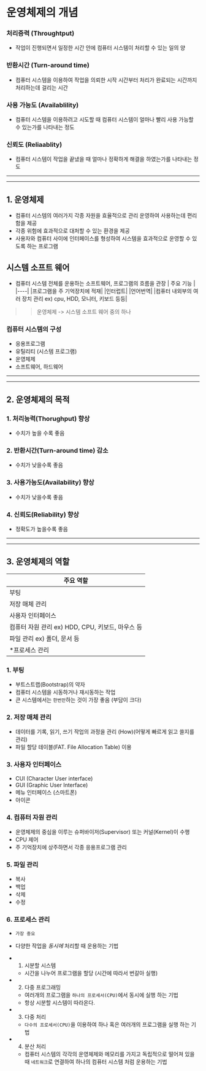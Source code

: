 # 운영체제의 개념

### 처리증력 (Throughtput)

- 작업이 진행되면서 일정한 시간 안에 컴퓨터 시스템이 처리할 수 있는 일의 양

### 반환시간 (Turn-around time)

- 컴퓨터 시스템을 이용하여 작업을 의뢰한 시작 시간부터 처리가 완료되는 시간까지 처리하는데 걸리는 시간

### 사용 가능도 (Availablility)

- 컴퓨터 시스템을 이용하려고 시도할 때 컴퓨터 시스템이 얼마나 빨리 사용 가능할 수 있는가를 나타내는 정도

### 신뢰도 (Reliaablity)

- 컴퓨터 시스템이 작업을 끝냈을 때 얼마나 정확하게 해결을 하였는가를 나타내는 정도

---

---

## 1. 운영체제

- 컴퓨터 시스템의 여러가지 각종 자원을 효율적으로 관리 운영하여 사용하는데 편리함을 제공
- 각종 위험에 효과적으로 대처할 수 있는 환경을 제공
- 사용자와 컴퓨터 사이에 인터페이스를 형성하여 시스템을 효과적으로 운영할 수 있도록 하는 프로그램

## 시스템 소프트 웨어

- 컴퓨터 시스템 전체를 운용하는 소프트웨어, 프로그램의 흐름을 관장
  | 주요 기능 |
  |----|
  |프로그램을 주 기억장치에 적재|
  |인터럽트|
  |언어번역|
  |컴퓨터 내외부의 여러 장치 관리 ex) cpu, HDD, 모니터, 키보드 등등|

> > 운영체제 -> 시스템 소프트 웨어 중의 하나

### 컴퓨터 시스템의 구성

- 응용프로그램
- 유틸리티 (시스템 프로그램)
- 운영체제
- 소프트웨어, 하드웨어

---

---

## 2. 운영체제의 목적

### 1. 처리능력(Thorughput) 향상

- 수치가 높을 수록 좋음

### 2. 반환시간(Turn-around time) 감소

- 수치가 낮을수록 좋음

### 3. 사용가능도(Availability) 향상

- 수치가 낮을수록 좋음

### 4. 신뢰도(Reliability) 향상

- 정확도가 높을수록 좋음

---

---

## 3. 운영체제의 역할

| 주요 역할                                        |
| ------------------------------------------------ |
| 부팅                                             |
| 저장 매체 관리                                   |
| 사용자 인터페이스                                |
| 컴퓨터 자원 관리 ex) HDD, CPU, 키보드, 마우스 등 |
| 파일 관리 ex) 폴더, 문서 등                      |
| \*프로세스 관리                                  |

### 1. 부팅

- 부트스트랩(Bootstrap)의 약자
- 컴퓨터 시스템을 시동하거나 재시동하는 작업
- 큰 시스템에서는 `한번만`하는 것이 가장 좋음 (부담이 크다)

### 2. 저장 매체 관리

- 데이터를 기록, 읽기, 쓰기 작업의 과정을 관리 (How)(어떻게 빠르게 읽고 쓸지를 관리)
- 파일 할당 테이블(FAT. File Allocation Table) 이용

### 3. 사용자 인터페이스

- CUI (Character User interface)
- GUI (Graphic User Interface)
- 메뉴 인터페이스 (스마트폰)
- 아이콘

### 4. 컴퓨터 자원 관리

- 운영체제의 중심을 이루는 슈퍼바이저(Supervisor) 또는 커널(Kernel)이 수행
- CPU 제어
- 주 기억장치에 상주하면서 각종 응용프로그램 관리

### 5. 파일 관리

- 복사
- 백업
- 삭제
- 수정

### 6. 프로세스 관리

- `가장 중요`
- 다양한 작업을 _동시에_ 처리할 때 운용하는 기법

- 1. 시분할 시스템
  - 시간을 나누어 프로그램을 할당 (시간에 따라서 번갈아 실행)
- 2. 다중 프로그래밍
  - 여러개의 프로그램을 `하나의 프로세서(CPU)`에서 동시에 실행 하는 기법
  - 항상 시분할 시스템이 따라온다.
- 3. 다중 처리
  - `다수의 프로세서(CPU)`을 이용하여 하나 혹은 여러개의 프로그램을 실행 하는 기법
- 4. 분산 처리
  - 컴퓨터 시스템의 각각의 운영체제와 메모리를 가지고 독립적으로 떨어져 있을때 `네트워크`로 연결하여 하나의 컴퓨터 시스템 처럼 운용하는 기법
